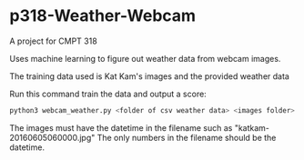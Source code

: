 # p318-Weather-Webcam
A project for CMPT 318

Uses machine learning to figure out weather data from webcam images.

The training data used is Kat Kam's images and the provided weather data

Run this command train the data and output a score:
```bash
python3 webcam_weather.py <folder of csv weather data> <images folder>
```

The images must have the datetime in the filename such as "katkam-20160605060000.jpg" The only numbers in the filename should be the datetime.

